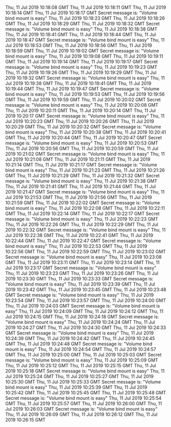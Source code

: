 Thu, 11 Jul 2019 10:18:08 GMT
Thu, 11 Jul 2019 10:18:11 GMT
Thu, 11 Jul 2019 10:18:14 GMT
Thu, 11 Jul 2019 10:18:17 GMT
Secret message is:
"Volume bind mount is easy"
Thu, 11 Jul 2019 10:18:23 GMT
Thu, 11 Jul 2019 10:18:26 GMT
Thu, 11 Jul 2019 10:18:29 GMT
Thu, 11 Jul 2019 10:18:32 GMT
Secret message is:
"Volume bind mount is easy"
Thu, 11 Jul 2019 10:18:38 GMT
Thu, 11 Jul 2019 10:18:41 GMT
Thu, 11 Jul 2019 10:18:44 GMT
Thu, 11 Jul 2019 10:18:47 GMT
Secret message is:
"Volume bind mount is easy"
Thu, 11 Jul 2019 10:18:53 GMT
Thu, 11 Jul 2019 10:18:56 GMT
Thu, 11 Jul 2019 10:18:59 GMT
Thu, 11 Jul 2019 10:19:02 GMT
Secret message is:
"Volume bind mount is easy"
Thu, 11 Jul 2019 10:19:08 GMT
Thu, 11 Jul 2019 10:19:11 GMT
Thu, 11 Jul 2019 10:19:14 GMT
Thu, 11 Jul 2019 10:19:17 GMT
Secret message is:
"Volume bind mount is easy"
Thu, 11 Jul 2019 10:19:23 GMT
Thu, 11 Jul 2019 10:19:26 GMT
Thu, 11 Jul 2019 10:19:29 GMT
Thu, 11 Jul 2019 10:19:32 GMT
Secret message is:
"Volume bind mount is easy"
Thu, 11 Jul 2019 10:19:38 GMT
Thu, 11 Jul 2019 10:19:41 GMT
Thu, 11 Jul 2019 10:19:44 GMT
Thu, 11 Jul 2019 10:19:47 GMT
Secret message is:
"Volume bind mount is easy"
Thu, 11 Jul 2019 10:19:53 GMT
Thu, 11 Jul 2019 10:19:56 GMT
Thu, 11 Jul 2019 10:19:59 GMT
Thu, 11 Jul 2019 10:20:02 GMT
Secret message is:
"Volume bind mount is easy"
Thu, 11 Jul 2019 10:20:08 GMT
Thu, 11 Jul 2019 10:20:11 GMT
Thu, 11 Jul 2019 10:20:14 GMT
Thu, 11 Jul 2019 10:20:17 GMT
Secret message is:
"Volume bind mount is easy"
Thu, 11 Jul 2019 10:20:23 GMT
Thu, 11 Jul 2019 10:20:26 GMT
Thu, 11 Jul 2019 10:20:29 GMT
Thu, 11 Jul 2019 10:20:32 GMT
Secret message is:
"Volume bind mount is easy"
Thu, 11 Jul 2019 10:20:38 GMT
Thu, 11 Jul 2019 10:20:41 GMT
Thu, 11 Jul 2019 10:20:44 GMT
Thu, 11 Jul 2019 10:20:47 GMT
Secret message is:
"Volume bind mount is easy"
Thu, 11 Jul 2019 10:20:53 GMT
Thu, 11 Jul 2019 10:20:56 GMT
Thu, 11 Jul 2019 10:20:59 GMT
Thu, 11 Jul 2019 10:21:02 GMT
Secret message is:
"Volume bind mount is easy"
Thu, 11 Jul 2019 10:21:08 GMT
Thu, 11 Jul 2019 10:21:11 GMT
Thu, 11 Jul 2019 10:21:14 GMT
Thu, 11 Jul 2019 10:21:17 GMT
Secret message is:
"Volume bind mount is easy"
Thu, 11 Jul 2019 10:21:23 GMT
Thu, 11 Jul 2019 10:21:26 GMT
Thu, 11 Jul 2019 10:21:29 GMT
Thu, 11 Jul 2019 10:21:32 GMT
Secret message is:
"Volume bind mount is easy"
Thu, 11 Jul 2019 10:21:38 GMT
Thu, 11 Jul 2019 10:21:41 GMT
Thu, 11 Jul 2019 10:21:44 GMT
Thu, 11 Jul 2019 10:21:47 GMT
Secret message is:
"Volume bind mount is easy"
Thu, 11 Jul 2019 10:21:53 GMT
Thu, 11 Jul 2019 10:21:56 GMT
Thu, 11 Jul 2019 10:21:59 GMT
Thu, 11 Jul 2019 10:22:02 GMT
Secret message is:
"Volume bind mount is easy"
Thu, 11 Jul 2019 10:22:08 GMT
Thu, 11 Jul 2019 10:22:11 GMT
Thu, 11 Jul 2019 10:22:14 GMT
Thu, 11 Jul 2019 10:22:17 GMT
Secret message is:
"Volume bind mount is easy"
Thu, 11 Jul 2019 10:22:23 GMT
Thu, 11 Jul 2019 10:22:26 GMT
Thu, 11 Jul 2019 10:22:29 GMT
Thu, 11 Jul 2019 10:22:32 GMT
Secret message is:
"Volume bind mount is easy"
Thu, 11 Jul 2019 10:22:38 GMT
Thu, 11 Jul 2019 10:22:41 GMT
Thu, 11 Jul 2019 10:22:44 GMT
Thu, 11 Jul 2019 10:22:47 GMT
Secret message is:
"Volume bind mount is easy"
Thu, 11 Jul 2019 10:22:53 GMT
Thu, 11 Jul 2019 10:22:56 GMT
Thu, 11 Jul 2019 10:22:59 GMT
Thu, 11 Jul 2019 10:23:02 GMT
Secret message is:
"Volume bind mount is easy"
Thu, 11 Jul 2019 10:23:08 GMT
Thu, 11 Jul 2019 10:23:11 GMT
Thu, 11 Jul 2019 10:23:14 GMT
Thu, 11 Jul 2019 10:23:17 GMT
Secret message is:
"Volume bind mount is easy"
Thu, 11 Jul 2019 10:23:23 GMT
Thu, 11 Jul 2019 10:23:26 GMT
Thu, 11 Jul 2019 10:23:30 GMT
Thu, 11 Jul 2019 10:23:33 GMT
Secret message is:
"Volume bind mount is easy"
Thu, 11 Jul 2019 10:23:39 GMT
Thu, 11 Jul 2019 10:23:42 GMT
Thu, 11 Jul 2019 10:23:45 GMT
Thu, 11 Jul 2019 10:23:48 GMT
Secret message is:
"Volume bind mount is easy"
Thu, 11 Jul 2019 10:23:54 GMT
Thu, 11 Jul 2019 10:23:57 GMT
Thu, 11 Jul 2019 10:24:00 GMT
Thu, 11 Jul 2019 10:24:03 GMT
Secret message is:
"Volume bind mount is easy"
Thu, 11 Jul 2019 10:24:09 GMT
Thu, 11 Jul 2019 10:24:12 GMT
Thu, 11 Jul 2019 10:24:15 GMT
Thu, 11 Jul 2019 10:24:18 GMT
Secret message is:
"Volume bind mount is easy"
Thu, 11 Jul 2019 10:24:24 GMT
Thu, 11 Jul 2019 10:24:27 GMT
Thu, 11 Jul 2019 10:24:30 GMT
Thu, 11 Jul 2019 10:24:33 GMT
Secret message is:
"Volume bind mount is easy"
Thu, 11 Jul 2019 10:24:39 GMT
Thu, 11 Jul 2019 10:24:42 GMT
Thu, 11 Jul 2019 10:24:45 GMT
Thu, 11 Jul 2019 10:24:48 GMT
Secret message is:
"Volume bind mount is easy"
Thu, 11 Jul 2019 10:24:54 GMT
Thu, 11 Jul 2019 10:24:57 GMT
Thu, 11 Jul 2019 10:25:00 GMT
Thu, 11 Jul 2019 10:25:03 GMT
Secret message is:
"Volume bind mount is easy"
Thu, 11 Jul 2019 10:25:09 GMT
Thu, 11 Jul 2019 10:25:12 GMT
Thu, 11 Jul 2019 10:25:15 GMT
Thu, 11 Jul 2019 10:25:18 GMT
Secret message is:
"Volume bind mount is easy"
Thu, 11 Jul 2019 10:25:24 GMT
Thu, 11 Jul 2019 10:25:27 GMT
Thu, 11 Jul 2019 10:25:30 GMT
Thu, 11 Jul 2019 10:25:33 GMT
Secret message is:
"Volume bind mount is easy"
Thu, 11 Jul 2019 10:25:39 GMT
Thu, 11 Jul 2019 10:25:42 GMT
Thu, 11 Jul 2019 10:25:45 GMT
Thu, 11 Jul 2019 10:25:48 GMT
Secret message is:
"Volume bind mount is easy"
Thu, 11 Jul 2019 10:25:54 GMT
Thu, 11 Jul 2019 10:25:57 GMT
Thu, 11 Jul 2019 10:26:00 GMT
Thu, 11 Jul 2019 10:26:03 GMT
Secret message is:
"Volume bind mount is easy"
Thu, 11 Jul 2019 10:26:09 GMT
Thu, 11 Jul 2019 10:26:12 GMT
Thu, 11 Jul 2019 10:26:15 GMT
